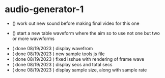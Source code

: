 # audio-generator-1

<!-- ----------
  video1-saw.js
----------- -->

* () work out new sound before making final video for this one

<!-- ----------
  video2-table.js
----------- -->

<!-- ----------
  samp_tools.js
----------- -->

<!-- ----------
  samp_create.js
----------- -->
* () start a new table waveform where the aim so to use not one but two or more wavwforms

<!-- ----------
  samp_draw.js
----------- -->


<!-- ----------
  DONE
----------- -->
* ( done 08/19/2023 ) display wavefrom 
* ( done 08/19/2023 ) new sample tools js file
* ( done 08/19/2023 ) fixed isshue with rendering of frame wave
* ( done 08/19/2023 ) display secs and total secs
* ( done 08/19/2023 ) display sample size, along with sample rate

